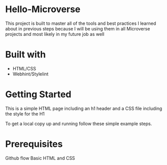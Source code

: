 # Hello-Microverse

This project is built to master all of the tools and best practices I learned about in previous steps because I will be using them in all Microverse projects and most likely in my future job as well

# Built with

* HTML/CSS
* Webhint/Stylelint

# Getting Started

This is a simple HTML page including an h1 header and a CSS file including the style for the H1

To get a local copy up and running follow these simple example steps.

# Prerequisites

Github flow
Basic HTML and CSS
